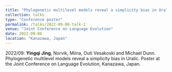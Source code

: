 ```yaml
---
title: "Phylogenetic multilevel models reveal a simplicity bias in Uralic"
collection: talks
type: "Conference poster"
permalink: /talks/2022-09-06-talk-1
venue: "Joint Conference on Language Evolution"
date: 2022-09-06
location: "Kanazawa, Japan"
---
```


2022/09: **Yingqi Jing**, Norvik, Miina, Outi Vesakoski and Michael Dunn. Phylogenetic multilevel models reveal a simplicity bias in Uralic. Poster at the Joint Conference on Language Evolution, Kanazawa, Japan.

